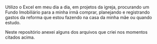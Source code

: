 Utilizo o Excel em meu dia a dia, em projetos da igreja, procurando um Fundo Imobiliário para a minha irmã comprar,
planejando e registrando gastos da reforma que estou fazendo na casa da minha mãe ou quando estudo.  

Neste repositório anexei alguns dos arquivos que criei nos momentos citados acima.
